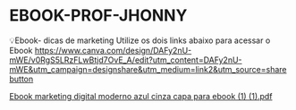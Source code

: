 # EBOOK-PROF-JHONNY
:bulb:Ebook- dicas de marketing
Utilize os dois links abaixo para acessar o Ebook
https://www.canva.com/design/DAFy2nU-mWE/v0RgS5LRzFLwBtjd7OvE_A/edit?utm_content=DAFy2nU-mWE&utm_campaign=designshare&utm_medium=link2&utm_source=sharebutton

[Ebook marketing digital moderno azul cinza capa para ebook (1) (1).pdf](https://github.com/Hugotons/EBOOK-PROF-JHONNY/files/13261018/Ebook.marketing.digital.moderno.azul.cinza.capa.para.ebook.1.1.pdf)
